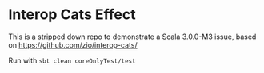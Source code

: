 # Interop Cats Effect

This is a stripped down repo to demonstrate a Scala 3.0.0-M3 issue, based on https://github.com/zio/interop-cats/

Run with `sbt clean coreOnlyTest/test`